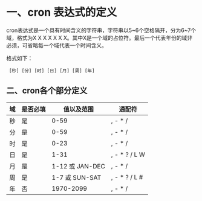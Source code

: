 
# 一、cron 表达式的定义

cron表达式是一个具有时间含义的字符串，字符串以5~6个空格隔开，分为6~7个域，格式为X X X X X X X。其中X是一个域的占位符。最后一个代表年份的域非必须，可省略每一个域代表一个时间含义。 

格式如下：

```
 [秒] [分] [时] [日] [月] [周] [年]
 ```
## 二、cron各个部分定义

| 域 |	是否必填 |	值以及范围 | 通配符 |
| ---- | ---- | ---- | ---- |
| 秒 |	是 | 0-59 |, - * / |
| 分 |	是 | 0-59 |, - * / |
| 时 |	是 | 0-23 |	, - * / |
| 日 |	是 | 1-31 |	, - * ? / L W |
| 月 |	是 | 1-12 或 JAN-DEC |	, - * / |
| 周 |	是 | 1-7 或 SUN-SAT	|, - * ? / L # |
| 年 |	否 | 1970-2099 |, - * / |

